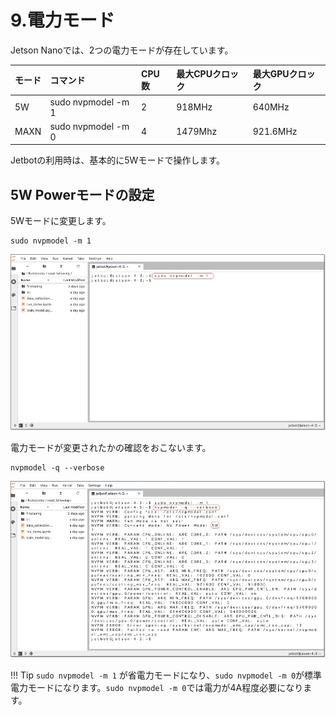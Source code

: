 # 9.電力モード

Jetson Nanoでは、2つの電力モードが存在しています。

|モード|コマンド|CPU数|最大CPUクロック|最大GPUクロック|
|:--|:--|:--|:--|:--|
|5W|sudo nvpmodel -m 1|2|918MHz|640MHz|
|MAXN|sudo nvpmodel -m 0|4|1479Mhz|921.6MHz| 

Jetbotの利用時は、基本的に5Wモードで操作します。

## 5W Powerモードの設定

5Wモードに変更します。

```
sudo nvpmodel -m 1
```

![](./img/powermode001.jpg)

電力モードが変更されたかの確認をおこないます。

```
nvpmodel -q --verbose
```

![](./img/powermode002.jpg)

!!! Tip
	`sudo nvpmodel -m 1` が省電力モードになり、`sudo nvpmodel -m 0`が標準電力モードになります。`sudo nvpmodel -m 0`では電力が4A程度必要になります。
